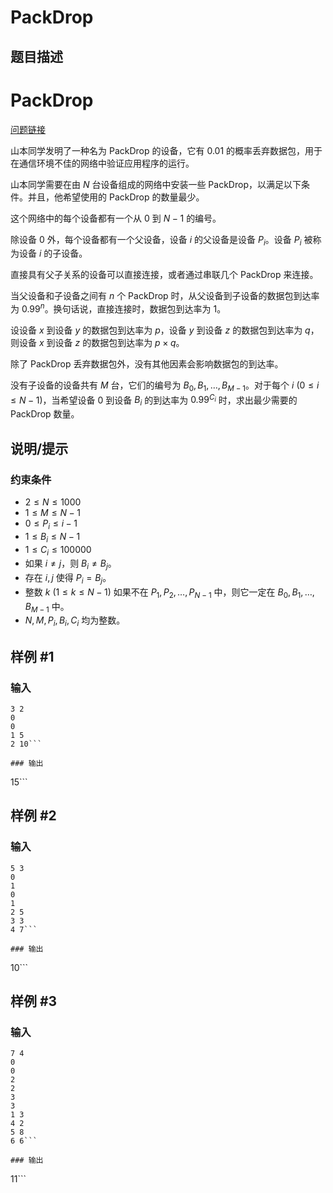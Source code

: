 # PackDrop

## 题目描述

# PackDrop


[问题链接](https://atcoder.jp/contests/tenka1-2016-quala/tasks/tenka1_2016_qualA_b)

山本同学发明了一种名为 PackDrop 的设备，它有 $0.01$ 的概率丢弃数据包，用于在通信环境不佳的网络中验证应用程序的运行。

山本同学需要在由 $N$ 台设备组成的网络中安装一些 PackDrop，以满足以下条件。并且，他希望使用的 PackDrop 的数量最少。

这个网络中的每个设备都有一个从 $0$ 到 $N-1$ 的编号。

除设备 $0$ 外，每个设备都有一个父设备，设备 $i$ 的父设备是设备 $P_i$。设备 $P_i$ 被称为设备 $i$ 的子设备。

直接具有父子关系的设备可以直接连接，或者通过串联几个 PackDrop 来连接。

当父设备和子设备之间有 $n$ 个 PackDrop 时，从父设备到子设备的数据包到达率为 $0.99^n$。换句话说，直接连接时，数据包到达率为 $1$。

设设备 $x$ 到设备 $y$ 的数据包到达率为 $p$，设备 $y$ 到设备 $z$ 的数据包到达率为 $q$，则设备 $x$ 到设备 $z$ 的数据包到达率为 $p × q$。

除了 PackDrop 丢弃数据包外，没有其他因素会影响数据包的到达率。

没有子设备的设备共有 $M$ 台，它们的编号为 $B_0, B_1, \ldots, B_{M-1}$。对于每个 $i$ ($0 \leq i \leq N-1$)，当希望设备 $0$ 到设备 $B_i$ 的到达率为 $0.99^{C_i}$ 时，求出最少需要的 PackDrop 数量。

## 说明/提示

### 约束条件

- $2 \leq N \leq 1000$
- $1 \leq M \leq N - 1$
- $0 \leq P_i \leq i - 1$
- $1 \leq B_i \leq N - 1$
- $1 \leq C_i \leq 100000$
- 如果 $i \neq j$，则 $B_i \neq B_j$。
- 存在 $i, j$ 使得 $P_i = B_j$。
- 整数 $k$ ($1 \leq k \leq N - 1$) 如果不在 $P_1, P_2, \ldots, P_{N-1}$ 中，则它一定在 $B_0, B_1, \ldots, B_{M-1}$ 中。
- $N, M, P_i, B_i, C_i$ 均为整数。

## 样例 #1

### 输入

```
3 2
0
0
1 5
2 10```

### 输出

```
15```

## 样例 #2

### 输入

```
5 3
0
1
0
1
2 5
3 3
4 7```

### 输出

```
10```

## 样例 #3

### 输入

```
7 4
0
0
2
2
3
3
1 3
4 2
5 8
6 6```

### 输出

```
11```

